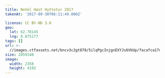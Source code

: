 ```yaml
---
title: NoVel Høst Hyttetur 2017
takenAt: '2017-09-30T06:11:49.000Z'

license: CC BY-ND 3.0
geo:
  lat: 62.78145
  lng: 8.875177
tags: []
url: >-
  //images.ctfassets.net/bncv3c2gt878/5ilqPgcInjgnEXYJs6VbUp/facafca17d2c1987b44a07683a8f683c/novel-hst-hyttetur-2017_36766735893_o
size: 2059340
image:
  width: 2358
  height: 4192
---
```

